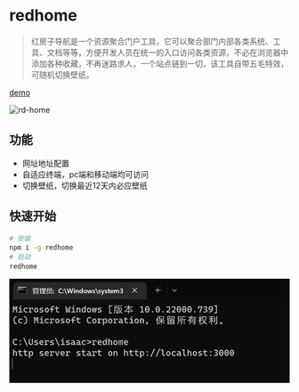 # redhome
> 红房子导航是一个资源聚合门户工具，它可以聚合部门内部各类系统、工具、文档等等，方便开发人员在统一的入口访问各类资源，不必在浏览器中添加各种收藏，不再迷路求人，一个站点链到一切，该工具自带五毛特效，可随机切换壁纸。


[demo](https://app.isaacxu.com/webapi/)

![rd-home](public/demo.gif)

## 功能
* 网址地址配置
* 自适应终端，pc端和移动端均可访问
* 切换壁纸，切换最近12天内必应壁纸

## 快速开始
```bash
# 安装
npm i -g redhome
# 启动
redhome
```

![](public/start.jpg)




